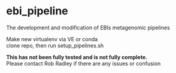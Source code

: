 # ebi_pipeline
The development and modification of EBIs metagenomic pipelines

Make new virtualenv via VE or conda  
clone repo, then run setup_pipelines.sh

**This has not been fully tested and is not fully complete.**  
Please contact Rob Radley if there are any issues or confusion
